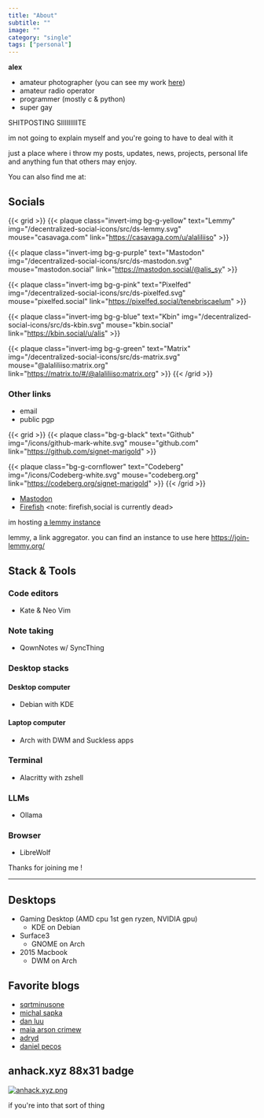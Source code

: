 ```yaml
---
title: "About"
subtitle: ""
image: ""
category: "single"
tags: ["personal"]
---
```

**alex**

- amateur photographer (you can see my work [here](https://pixelfed.social/tenebriscaelum))
- amateur radio operator
- programmer (mostly c & python)
- super gay

SHITPOSTING SIIIIIIIIITE

im not going to explain myself and you're going to have to deal with it

just a place where i throw my posts, updates, news, projects, personal life and anything fun that others may enjoy.

You can also find me at:

## Socials

{{< grid >}}
{{< plaque
	class="invert-img bg-g-yellow"
	text="Lemmy"
	img="/decentralized-social-icons/src/ds-lemmy.svg"
	mouse="casavaga.com"
	link="https://casavaga.com/u/alaliliiso" >}}

{{< plaque
	class="invert-img bg-g-purple"
	text="Mastodon"
	img="/decentralized-social-icons/src/ds-mastodon.svg"
	mouse="mastodon.social"
	link="https://mastodon.social/@alis_sy" >}}

{{< plaque
	class="invert-img bg-g-pink"
	text="Pixelfed"
	img="/decentralized-social-icons/src/ds-pixelfed.svg"
	mouse="pixelfed.social"
	link="https://pixelfed.social/tenebriscaelum" >}}

{{< plaque
	class="invert-img bg-g-blue"
	text="Kbin"
	img="/decentralized-social-icons/src/ds-kbin.svg"
	mouse="kbin.social"
	link="https://kbin.social/u/alis" >}}

{{< plaque
	class="invert-img bg-g-green"
	text="Matrix"
	img="/decentralized-social-icons/src/ds-matrix.svg"
	mouse="@alaliliiso:matrix.org"
	link="https://matrix.to/#/@alaliliiso:matrix.org" >}}
{{< /grid >}}

### Other links

- email
- public pgp

{{< grid >}}
{{< plaque
	class="bg-g-black"
	text="Github"
	img="/icons/github-mark-white.svg"
	mouse="github.com"
	link="https://github.com/signet-marigold" >}}

{{< plaque
	class="bg-g-cornflower"
	text="Codeberg"
	img="/icons/Codeberg-white.svg"
	mouse="codeberg.org"
	link="https://codeberg.org/signet-marigold" >}}
{{< /grid >}}

- [Mastodon](https://mastodon.social/@alis_sy)
- [Firefish](https://firefish.social/@alis) <note: firefish,social is currently dead>

im hosting [a lemmy instance](https://casavaga.com/)

lemmy, a link aggregator.
you can find an instance to use here <https://join-lemmy.org/>

## Stack & Tools

### Code editors

* Kate & Neo Vim

### Note taking

* QownNotes w/ SyncThing

### Desktop stacks

#### Desktop computer

* Debian with KDE

#### Laptop computer

* Arch with DWM and Suckless apps

### Terminal

* Alacritty with zshell

### LLMs

* Ollama

### Browser

* LibreWolf

Thanks for joining me !

---


## Desktops

* Gaming Desktop (AMD cpu 1st gen ryzen, NVIDIA gpu)
	* KDE on Debian
* Surface3
	* GNOME on Arch
* 2015 Macbook
	* DWM on Arch



## Favorite blogs

- [sqrtminusone](https://sqrtminusone.xyz/)
- [michal sapka](https://michal.sapka.me/)
- [dan luu](https://danluu.com/)
- [maia arson crimew](https://maia.crimew.gay/)
- [adryd](https://adryd.com/)
- [daniel pecos](https://danielpecos.com/)


## anhack.xyz 88x31 badge

[![anhack.xyz.png](/badges/anhack.xyz.png)](/badges/anhack.xyz.png)

if you're into that sort of thing
